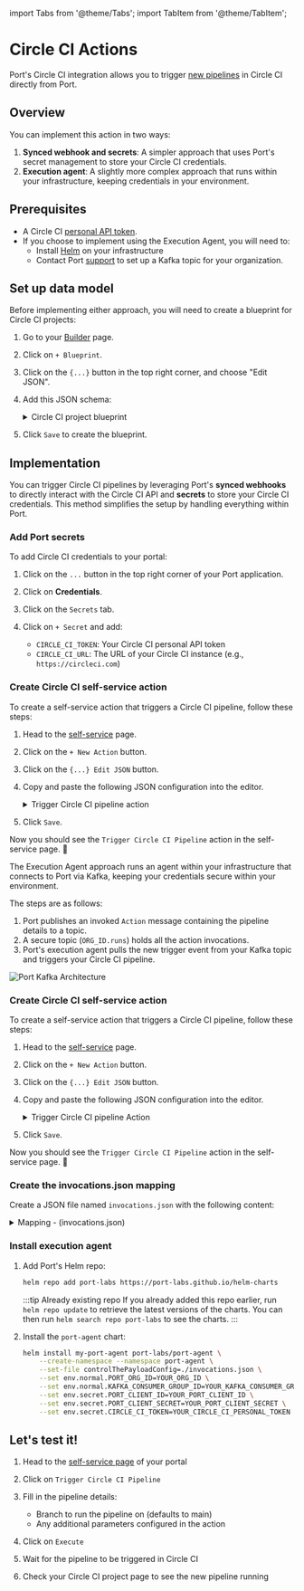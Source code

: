 import Tabs from '@theme/Tabs';
import TabItem from '@theme/TabItem';

# Circle CI Actions

Port's Circle CI integration allows you to trigger [new pipelines](https://circleci.com/docs/api/v2/) in Circle CI directly from Port.

## Overview

You can implement this action in two ways:
1. **Synced webhook and secrets**: A simpler approach that uses Port's secret management to store your Circle CI credentials.
2. **Execution agent**: A slightly more complex approach that runs within your infrastructure, keeping credentials in your environment.

## Prerequisites

- A Circle CI [personal API token](https://app.circleci.com/settings/user/tokens).
- If you choose to implement using the Execution Agent, you will need to:
  - Install [Helm](https://helm.sh) on your infrastructure
  - Contact Port [support](mailto:support@getport.io) to set up a Kafka topic for your organization.

## Set up data model

Before implementing either approach, you will need to create a blueprint for Circle CI projects:

1. Go to your [Builder](https://app.getport.io/settings/data-model) page.
2. Click on `+ Blueprint`.
3. Click on the `{...}` button in the top right corner, and choose "Edit JSON".
4. Add this JSON schema:

    <details>
    <summary>Circle CI project blueprint</summary>

    ```json showLineNumbers
    {
      "identifier": "circle_ci_project",
      "title": "CircleCI Project",
      "icon": "CircleCI",
      "schema": {
        "properties": {
          "project_slug": {
            "title": "Slug",
            "type": "string"
          }
        },
        "required": ["project_slug"]
      },
      "mirrorProperties": {},
      "calculationProperties": {},
      "relations": {}
    }
    ```

    </details>

5. Click `Save` to create the blueprint.

## Implementation


<Tabs>
  <TabItem value="synced-webhook" label="Synced webhook" default>

You can trigger Circle CI pipelines by leveraging Port's **synced webhooks** to directly interact with the Circle CI API and **secrets** to store your Circle CI credentials. This method simplifies the setup by handling everything within Port.

<h3> Add Port secrets</h3>

To add Circle CI credentials to your portal:

1. Click on the `...` button in the top right corner of your Port application.

2. Click on **Credentials**.

3. Click on the `Secrets` tab.

4. Click on `+ Secret` and add:
   - `CIRCLE_CI_TOKEN`: Your Circle CI personal API token
   - `CIRCLE_CI_URL`: The URL of your Circle CI instance (e.g., `https://circleci.com`)


<h3> Create Circle CI self-service action</h3>

To create a self-service action that triggers a Circle CI pipeline, follow these steps:

1. Head to the [self-service](https://app.getport.io/self-serve) page.

2. Click on the `+ New Action` button.

3. Click on the `{...} Edit JSON` button.

4. Copy and paste the following JSON configuration into the editor.

    <details>
    <summary>Trigger Circle CI pipeline action</summary>

      ```json showLineNumbers
      {
        "identifier": "circle_ci_project_trigger_pipeline",
        "title": "Trigger CircleCI pipeline",
        "icon": "CircleCI",
        "trigger": {
          "type": "self-service",
          "operation": "DAY-2",
          "userInputs": {
            "properties": {
              "branch": {
                "title": "Branch",
                "type": "string",
                "default": "main"
              },
              "parameters": {
                "title": "Parameters",
                "type": "object",
                "default": {}
              }
            },
            "required": ["branch"],
            "order": ["branch", "parameters"]
          },
          "blueprintIdentifier": "circle_ci_project"
        },
        "invocationMethod": {
          "type": "WEBHOOK",
          "url": "{{.secrets.CIRCLE_CI_URL}}/api/v2/project/{{.entity.properties.project_slug}}/pipeline",
          "agent": false,
          "synchronized": true,
          "method": "POST",
          "headers": {
            "Circle-Token": "{{.secrets.CIRCLE_CI_TOKEN}}",
            "Content-Type": "application/json"
          },
          "body": {
            "branch": "{{.inputs.branch}}",
            "parameters": "{{.inputs.parameters}}"
          }
        },
        "requiredApproval": false
      }
      ```
     </details>

  5. Click `Save`.

  Now you should see the `Trigger Circle CI Pipeline` action in the self-service page. 🎉

  </TabItem>
  <TabItem value="agent" label="Execution agent">

The Execution Agent approach runs an agent within your infrastructure that connects to Port via Kafka, keeping your credentials secure within your environment.

The steps are as follows:
1. Port publishes an invoked `Action` message containing the pipeline details to a topic.
2. A secure topic (`ORG_ID.runs`) holds all the action invocations.
3. Port's execution agent pulls the new trigger event from your Kafka topic and triggers your Circle CI pipeline.

![Port Kafka Architecture](/img/self-service-actions/setup-backend/circleci/circle-ci-agent-architecture.png)

<h3> Create Circle CI self-service action</h3>

To create a self-service action that triggers a Circle CI pipeline, follow these steps:

1. Head to the [self-service](https://app.getport.io/self-serve) page.

2. Click on the `+ New Action` button.

3. Click on the `{...} Edit JSON` button.

4. Copy and paste the following JSON configuration into the editor.

    <details>
    <summary>Trigger Circle CI pipeline Action</summary>

    ```json showLineNumbers
    {
      "identifier": "circle_ci_project_trigger_circle_ci_pipeline",
      "title": "Trigger CircleCI pipeline",
      "icon": "CircleCI",
      "trigger": {
        "type": "self-service",
        "operation": "DAY-2",
        "userInputs": {
          "properties": {},
          "required": [],
          "order": []
        },
        "blueprintIdentifier": "circle_ci_project"
      },
      "invocationMethod": {
        "type": "WEBHOOK",
        "url": "https://circleci.com",
        "agent": true,
        "synchronized": false,
        "method": "POST",
        "body": {
          "action": "{{ .action.identifier[(\"circle_ci_project_\" | length):] }}",
          "resourceType": "run",
          "status": "TRIGGERED",
          "trigger": "{{ .trigger | {by, origin, at} }}",
          "context": {
            "entity": "{{.entity.identifier}}",
            "blueprint": "{{.action.blueprint}}",
            "runId": "{{.run.id}}"
          },
          "payload": {
            "entity": "{{ (if .entity == {} then null else .entity end) }}",
            "action": {
              "invocationMethod": {
                "type": "WEBHOOK",
                "agent": true,
                "synchronized": false,
                "method": "POST",
                "url": "https://circleci.com"
              },
              "trigger": "{{.trigger.operation}}"
            },
            "properties": {},
            "censoredProperties": "{{.action.encryptedProperties}}"
          }
        }
      },
      "requiredApproval": false
    }
    ```

    </details>

  5. Click `Save`.

  Now you should see the `Trigger Circle CI Pipeline` action in the self-service page. 🎉

<h3> Create the invocations.json mapping</h3>

Create a JSON file named `invocations.json` with the following content:

<details>
<summary>Mapping - (invocations.json)</summary>

```json
[
  {
    "enabled": ".action == \"trigger_circle_ci_pipeline\"",
    "url": "(env.CIRCLE_CI_URL // \"https://circleci.com\") as $baseUrl | .payload.entity.properties.project_slug | @uri as $path | $baseUrl + \"/api/v2/project/\" + $path + \"/pipeline\"",
    "headers": {
      "Circle-Token": "env.CIRCLE_CI_TOKEN"
    },
    "body": {
      "branch": ".payload.properties.branch // \"main\"",
      "parameters": ".payload.action.invocationMethod as $invocationMethod | .payload.properties | to_entries | map({(.key): (.value | tostring)}) | add | if $invocationMethod.omitUserInputs then {} else . end"
    }
  }
]
```

</details>

<h3> Install execution agent</h3>

1. Add Port's Helm repo:

    ```sh showLineNumbers
    helm repo add port-labs https://port-labs.github.io/helm-charts
    ```

    :::tip Already existing repo 
    If you already added this repo earlier, run `helm repo update` to retrieve
    the latest versions of the charts. You can then run `helm search repo port-labs` to see the charts.
    :::

2. Install the `port-agent` chart:

    ```sh showLineNumbers
    helm install my-port-agent port-labs/port-agent \
        --create-namespace --namespace port-agent \
        --set-file controlThePayloadConfig=./invocations.json \
        --set env.normal.PORT_ORG_ID=YOUR_ORG_ID \
        --set env.normal.KAFKA_CONSUMER_GROUP_ID=YOUR_KAFKA_CONSUMER_GROUP \
        --set env.secret.PORT_CLIENT_ID=YOUR_PORT_CLIENT_ID \
        --set env.secret.PORT_CLIENT_SECRET=YOUR_PORT_CLIENT_SECRET \
        --set env.secret.CIRCLE_CI_TOKEN=YOUR_CIRCLE_CI_PERSONAL_TOKEN
    ```

  </TabItem>
</Tabs>

## Let's test it!

1. Head to the [self-service page](https://app.getport.io/self-serve) of your portal

2. Click on `Trigger Circle CI Pipeline`

3. Fill in the pipeline details:
   - Branch to run the pipeline on (defaults to main)
   - Any additional parameters configured in the action

4. Click on `Execute`

5. Wait for the pipeline to be triggered in Circle CI

6. Check your Circle CI project page to see the new pipeline running
